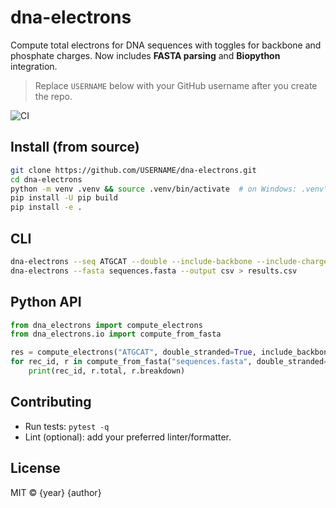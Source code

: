 # dna-electrons

Compute total electrons for DNA sequences with toggles for backbone and phosphate charges.
Now includes **FASTA parsing** and **Biopython** integration.

> Replace `USERNAME` below with your GitHub username after you create the repo.

![CI](https://github.com/USERNAME/dna-electrons/actions/workflows/ci.yml/badge.svg)

## Install (from source)

```bash
git clone https://github.com/USERNAME/dna-electrons.git
cd dna-electrons
python -m venv .venv && source .venv/bin/activate  # on Windows: .venv\Scripts\activate
pip install -U pip build
pip install -e .
```

## CLI

```bash
dna-electrons --seq ATGCAT --double --include-backbone --include-charge
dna-electrons --fasta sequences.fasta --output csv > results.csv
```

## Python API

```python
from dna_electrons import compute_electrons
from dna_electrons.io import compute_from_fasta

res = compute_electrons("ATGCAT", double_stranded=True, include_backbone=True, include_phosphate_charge=True)
for rec_id, r in compute_from_fasta("sequences.fasta", double_stranded=True):
    print(rec_id, r.total, r.breakdown)
```

## Contributing

- Run tests: `pytest -q`
- Lint (optional): add your preferred linter/formatter.

## License

MIT © {year} {author}
